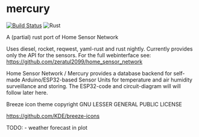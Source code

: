 # mercury

[![Build Status](https://travis-ci.com/zeratul2099/mercury.svg?branch=master)](https://travis-ci.com/zeratul2099/mercury) ![Rust](https://github.com/zeratul2099/mercury/workflows/Rust/badge.svg?branch=master)

A (partial) rust port of Home Sensor Network 

Uses diesel, rocket, reqwest, yaml-rust and rust nightly. Currently provides only the API for the sensors.
For the full webinterface see: https://github.com/zeratul2099/home_sensor_network

Home Sensor Network / Mercury provides a database backend for self-made Arduino/ESP32-based Sensor Units for temperature
and air humidity surveillance and storing. The ESP32-code and circuit-diagram will will follow later here.


Breeze icon theme copyright GNU LESSER GENERAL PUBLIC LICENSE

https://github.com/KDE/breeze-icons



TODO:
    - weather forecast in plot
